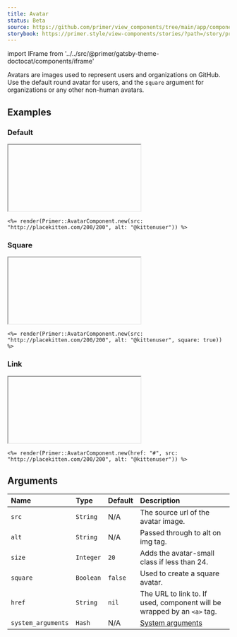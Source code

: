 ```yaml
---
title: Avatar
status: Beta
source: https://github.com/primer/view_components/tree/main/app/components/primer/avatar_component.rb
storybook: https://primer.style/view-components/stories/?path=/story/primer-avatar-component
---
```


import IFrame from '../../src/@primer/gatsby-theme-doctocat/components/iframe'

<!-- Warning: AUTO-GENERATED file, do not edit. Add code comments to your Ruby instead <3 -->

Avatars are images used to represent users and organizations on GitHub.
Use the default round avatar for users, and the `square` argument
for organizations or any other non-human avatars.

## Examples

### Default

<IFrame height="auto" content="<img src='http://placekitten.com/200/200' alt='@kittenuser' size='20' height='20' width='20' class='avatar avatar--small circle '></img>"></IFrame>

```erb
<%= render(Primer::AvatarComponent.new(src: "http://placekitten.com/200/200", alt: "@kittenuser")) %>
```

### Square

<IFrame height="auto" content="<img src='http://placekitten.com/200/200' alt='@kittenuser' size='20' height='20' width='20' class='avatar avatar--small '></img>"></IFrame>

```erb
<%= render(Primer::AvatarComponent.new(src: "http://placekitten.com/200/200", alt: "@kittenuser", square: true)) %>
```

### Link

<IFrame height="auto" content="<a href='#' class='avatar '><img src='http://placekitten.com/200/200' alt='@kittenuser' size='20' height='20' width='20' class='avatar--small circle '></img></a>"></IFrame>

```erb
<%= render(Primer::AvatarComponent.new(href: "#", src: "http://placekitten.com/200/200", alt: "@kittenuser")) %>
```

## Arguments

| Name | Type | Default | Description |
| :- | :- | :- | :- |
| `src` | `String` | N/A | The source url of the avatar image. |
| `alt` | `String` | N/A | Passed through to alt on img tag. |
| `size` | `Integer` | `20` | Adds the avatar-small class if less than 24. |
| `square` | `Boolean` | `false` | Used to create a square avatar. |
| `href` | `String` | `nil` | The URL to link to. If used, component will be wrapped by an `<a>` tag. |
| `system_arguments` | `Hash` | N/A | [System arguments](/system-arguments) |
